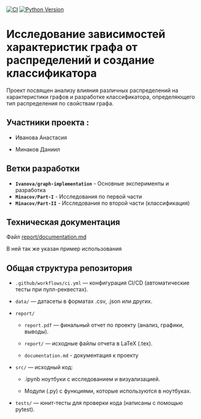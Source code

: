 [![CI](https://github.com/Snomty/Random_graphs/actions/workflows/ci.yml/badge.svg)](https://github.com/Snomty/Random_graphs/actions/workflows/ci.yml)
[![Python Version](https://img.shields.io/badge/python-3.8+-blue.svg)](https://www.python.org/)

# Исследование зависимостей характеристик графа от распределений и создание классификатора

Проект посвящен анализу влияния различных распределений на характеристики графов и разработке классификатора, определяющего тип распределения по свойствам графа.

## Участники проекта :

- Иванова Анастасия

- Минаков Даниил


## Ветки разработки

- **`Ivanova/graph-implementation`** - Основные эксперименты и разработка
- **`Minacov/Part-I`** - Исследования по первой части
- **`Minacov/Part-II`** - Исследования по второй части (классификация)


## Техническая документация

Файл [report/documentation.md](https://github.com/Snomty/Random_graphs/blob/main/report/documentation.md)

В ней так же указан пример использования

## Общая структура репозитория

- `.github/workflows/ci.yml` — конфигурация CI/CD (автоматические тесты при пулл-реквестах).

- `data/` — датасеты в форматах .csv, .json или других.

- `report/`

  - `report.pdf` — финальный отчет по проекту (анализ, графики, выводы).

  - `report/` — исходные файлы отчета в LaTeX (.tex).

  - `documentation.md` - документация к проекту

- `src/` — исходный код:

  - .ipynb ноутбуки с исследованием и визуализацией.

  - Модули (.py) с функциями, которые используются в ноутбуках.

- `tests/` — юнит-тесты для проверки кода (написаны с помощью pytest).

